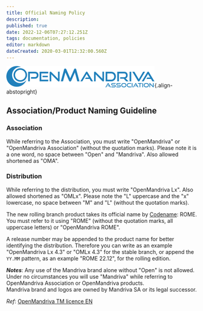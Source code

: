 ```yaml
---
title: Official Naming Policy
description: 
published: true
date: 2022-12-06T07:27:12.251Z
tags: documentation, policies
editor: markdown
dateCreated: 2020-03-01T12:32:00.560Z
---
```


![header-tr-asso.png](/assets/header-tr-asso.png){.align-abstopright}

## Association/Product Naming Guideline
### Association

While referring to the Association, you must write "OpenMandriva" or "OpenMandriva Association" (without the quotation marks).
Please note it is a one word, no space between "Open" and "Mandriva".
Also allowed shortened as "OMA".

### Distribution
While referring to the distribution, you must write "OpenMandriva Lx".
Also allowed shortened as "OMLx". Please note the "L" uppercase and the "x" lowercase, no space between "M" and "L" (without the quotation marks).

The new rolling branch product takes its official name by [Codename](/policies/codename): ROME.
You must refer to it using "ROME" (without the quotation marks, all uppercase letters) or "OpenMandriva ROME".

A release number may be appended to the product name for better identifying the distribution. Therefore you can write as an example "OpenMandriva Lx 4.3" or "OMLx 4.3" for the stable branch, or append the `YY.MM` pattern, as an example "ROME 22.12", for the rolling edition.


***Notes***:
Any use of the Mandriva brand alone without "Open" is not allowed.
Under no circumstances you will use "Mandriva" while referring to OpenMandriva Association or OpenMandriva products.<br>
Mandriva brand and logos are owned by Mandriva SA or its legal successor.

*Ref*: [OpenMandriva TM licence EN](/policies/oma-tm-licence-en)
